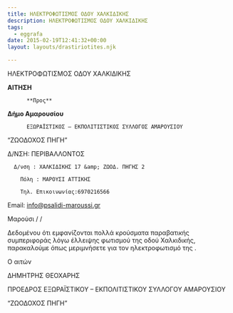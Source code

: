 ```yaml
---
title: ΗΛΕΚΤΡΟΦΩΤΙΣΜΟΣ ΟΔΟΥ ΧΑΛΚΙΔΙΚΗΣ
description: ΗΛΕΚΤΡΟΦΩΤΙΣΜΟΣ ΟΔΟΥ ΧΑΛΚΙΔΙΚΗΣ
tags:
  - eggrafa
date: 2015-02-19T12:41:32+00:00
layout: layouts/drastiriotites.njk

---
```


ΗΛΕΚΤΡΟΦΩΤΙΣΜΟΣ ΟΔΟΥ ΧΑΛΚΙΔΙΚΗΣ

<!-- excerpt -->

**ΑΙΤΗΣΗ**

          **Προς**

**Δήμο Αμαρουσίου**

          ΕΞΩΡΑΪΣΤΙΚΟΣ – ΕΚΠΟΛΙΤΙΣΤΙΚΟΣ ΣΥΛΛΟΓΟΣ ΑΜΑΡΟΥΣΙΟΥ

“ΖΩΟΔΟΧΟΣ ΠΗΓΗ”

Δ/ΝΣΗ: ΠΕΡΙΒΑΛΛΟΝΤΟΣ

      Δ/νση : ΧΑΛΚΙΔΙΚΗΣ 17 &amp; ΖΩΟΔ. ΠΗΓΗΣ 2

        Πόλη : ΜΑΡΟΥΣΙ ΑΤΤΙΚΗΣ

        Τηλ. Επικοινωνίας:6970216566

Εmail: <info@psalidi-maroussi.gr>

Μαρούσι / /

Δεδομένου ότι εμφανίζονται πολλά κρούσματα παραβατικής συμπεριφοράς λόγω έλλειψης φωτισμού της οδού Χαλκιδικής, παρακαλούμε όπως μεριμνήσετε για τον ηλεκτροφωτισμό της .

Ο αιτών

ΔΗΜΗΤΡΗΣ ΘΕΟΧΑΡΗΣ

ΠΡΟΕΔΡΟΣ ΕΞΩΡΑΪΣΤΙΚΟΥ – ΕΚΠΟΛΙΤΙΣΤΙΚΟΥ ΣΥΛΛΟΓΟΥ ΑΜΑΡΟΥΣΙΟΥ

“ΖΩΟΔΟΧΟΣ ΠΗΓΗ”
